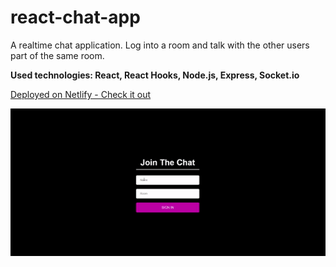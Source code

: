 # react-chat-app

A realtime chat application. Log into a room and talk with the other users part of the same room.

<b> Used technologies: React, React Hooks, Node.js, Express, Socket.io </b>

[Deployed on Netlify - Check it out](https://hi-lets-chat.netlify.app/)

![](react-chat.gif)

